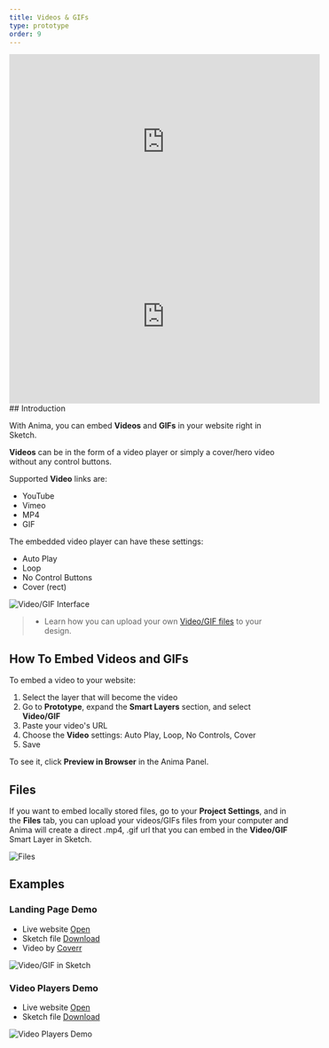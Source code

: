 ```yaml
---
title: Videos & GIFs
type: prototype
order: 9
---
```

<iframe width="560" height="315" src="https://www.youtube.com/watch?v=z1QxfAWpHD0" frameborder="0" allowfullscreen></iframe> 
<iframe width="560" height="315" src="https://www.youtube.com/embed/6GNAbZy4QsU" frameborder="0" allowfullscreen></iframe> 
## Introduction

With Anima, you can embed  **Videos** and **GIFs** in your website right in Sketch. 

**Videos** can be in the form of a video player or simply a cover/hero video without any control buttons.

Supported **Video** links are:

* YouTube
* Vimeo
* MP4
* GIF

The embedded video player can have these settings:

* Auto Play
* Loop
* No Control Buttons
* Cover (rect)


![Video/GIF Interface](http://f.cl.ly/items/1s0I460d3L2S0D1q122A/Video%20GIF.png)

>- Learn how you can upload your own [Video/GIF files](https://docs.animaapp.com/v3/export/manage-website.html#Files) to your design.
>

## How To Embed Videos and GIFs

To embed a video to your website:

 1. Select the layer that will become the video
 2. Go to **Prototype**, expand the **Smart Layers** section, and select **Video/GIF**
 3. Paste your video's URL
 4. Choose the **Video** settings: Auto Play, Loop, No Controls, Cover
 5. Save
 
To see it, click **Preview in Browser** in the Anima Panel.

## Files

If you want to embed locally stored files, go to your **Project Settings**, and in the **Files** tab, you can upload your videos/GIFs files from your computer and Anima will create a direct .mp4, .gif url that you can embed in the **Video/GIF** Smart Layer in Sketch.

![Files](http://f.cl.ly/items/2Z1M3e083s1d3G3d0i2w/Files%E2%80%932x.png)


## Examples

### Landing Page Demo

* Live website [Open](https://launchpad.animaapp.com/video-mp4-example)
* Sketch file [Download](/docs/assets/video-example.sketch)
* Video by [Coverr](https://www.coverr.co)

![Video/GIF in Sketch](http://f.cl.ly/items/3q3J0L1c3f0U1K3P2u0W/Landing%20Page%20Video.png)


### Video Players Demo

* Live website [Open](https://launchpad.animaapp.com/video-demo)
* Sketch file [Download](/docs/assets/video-demo.sketch)

![Video Players Demo](http://f.cl.ly/items/3x2Z1Z1Y1P1a192u0Q41/Video%20Browsers%20Demo.png)

